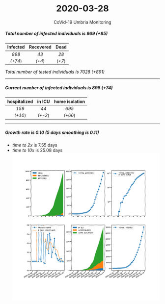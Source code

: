 <div align='center'>

# 2020-03-28
CoVid-19 Umbria Monitoring
</div>

##### Total number of infected individuals is 969 (+85)
Infected | Recovered | Dead
:---: | :---: | :---:
*898* | *43* | *28*
*(+74*) | *(+4*) | (*+7*)

*Total number of tested individuals is 7028 (+891)*
***
##### Current number of infected individuals is 898 (+74)
hospitalized | in ICU | home isolation
:---: | :---: | :---:
*159* |*44* |*695*
*(+10*) |*(+-2*) |*(+66*)
***
##### Growth rate is 0.10 (5 days smoothing is 0.11)
- *time to 2x* is 7.55 days
- *time to 10x* is 25.08 days
![stats][stats]

[stats]: stats_Umbria.png
